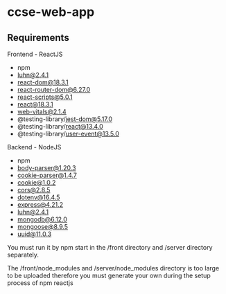 # ccse-web-app

## Requirements
Frontend - ReactJS
- npm
- luhn@2.4.1
- react-dom@18.3.1
- react-router-dom@6.27.0
- react-scripts@5.0.1
- react@18.3.1
- web-vitals@2.1.4
- @testing-library/jest-dom@5.17.0
- @testing-library/react@13.4.0
- @testing-library/user-event@13.5.0

Backend - NodeJS
- npm
- body-parser@1.20.3
- cookie-parser@1.4.7
- cookie@1.0.2
- cors@2.8.5
- dotenv@16.4.5
- express@4.21.2
- luhn@2.4.1
- mongodb@6.12.0
- mongoose@8.9.5
- uuid@11.0.3

You must run it by npm start in the /front directory and /server directory separately.

The /front/node_modules and /server/node_modules directory is too large to be uploaded therefore you must generate your own during the setup process of npm reactjs
